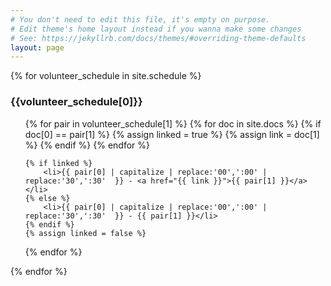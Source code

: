 ```yaml
---
# You don't need to edit this file, it's empty on purpose.
# Edit theme's home layout instead if you wanna make some changes
# See: https://jekyllrb.com/docs/themes/#overriding-theme-defaults
layout: page
---
```

{% for volunteer_schedule in site.schedule %}
<h3>{{volunteer_schedule[0]}}</h3>
<ul>
{% for pair in volunteer_schedule[1] %}
    {% for doc in site.docs %}
    {% if doc[0] == pair[1] %}
        {% assign linked = true %} 
        {% assign link = doc[1] %}
    {% endif %}
    {% endfor %}

    {% if linked %}
        <li>{{ pair[0] | capitalize | replace:'00',':00' | replace:'30',':30'  }} - <a href="{{ link }}">{{ pair[1] }}</a></li>
    {% else %}
        <li>{{ pair[0] | capitalize | replace:'00',':00' | replace:'30',':30'  }} - {{ pair[1] }}</li>
    {% endif %}
    {% assign linked = false %}
{% endfor %}
</ul>
{% endfor %}
